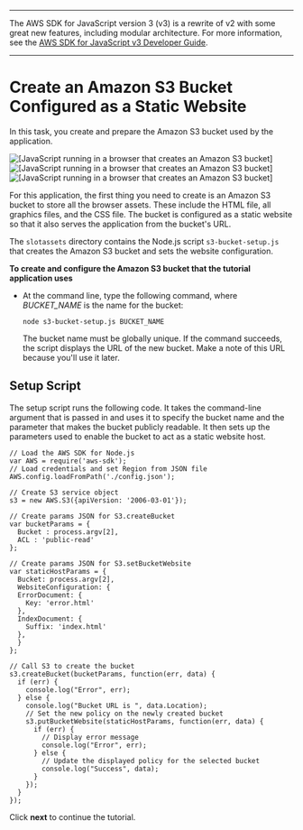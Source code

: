 --------

The AWS SDK for JavaScript version 3 \(v3\) is a rewrite of v2 with some great new features, including modular architecture\. For more information, see the [AWS SDK for JavaScript v3 Developer Guide](https://docs.aws.amazon.com/sdk-for-javascript/v3/developer-guide/welcome.html)\.

--------

# Create an Amazon S3 Bucket Configured as a Static Website<a name="using-lambda-s3-setup"></a>

In this task, you create and prepare the Amazon S3 bucket used by the application\.

![\[JavaScript running in a browser that creates an Amazon S3 bucket\]](http://docs.aws.amazon.com/sdk-for-javascript/v2/developer-guide/images/create-s3-bucket.png)![\[JavaScript running in a browser that creates an Amazon S3 bucket\]](http://docs.aws.amazon.com/sdk-for-javascript/v2/developer-guide/)![\[JavaScript running in a browser that creates an Amazon S3 bucket\]](http://docs.aws.amazon.com/sdk-for-javascript/v2/developer-guide/)

For this application, the first thing you need to create is an Amazon S3 bucket to store all the browser assets\. These include the HTML file, all graphics files, and the CSS file\. The bucket is configured as a static website so that it also serves the application from the bucket's URL\. 

The `slotassets` directory contains the Node\.js script `s3-bucket-setup.js` that creates the Amazon S3 bucket and sets the website configuration\. 

**To create and configure the Amazon S3 bucket that the tutorial application uses**
+ At the command line, type the following command, where *BUCKET\_NAME* is the name for the bucket:

  `node s3-bucket-setup.js BUCKET_NAME`

  The bucket name must be globally unique\. If the command succeeds, the script displays the URL of the new bucket\. Make a note of this URL because you'll use it later\.

## Setup Script<a name="using-lambda-s3-script"></a>

The setup script runs the following code\. It takes the command\-line argument that is passed in and uses it to specify the bucket name and the parameter that makes the bucket publicly readable\. It then sets up the parameters used to enable the bucket to act as a static website host\.

```
// Load the AWS SDK for Node.js
var AWS = require('aws-sdk');
// Load credentials and set Region from JSON file
AWS.config.loadFromPath('./config.json');

// Create S3 service object
s3 = new AWS.S3({apiVersion: '2006-03-01'});

// Create params JSON for S3.createBucket
var bucketParams = {
  Bucket : process.argv[2],
  ACL : 'public-read'
};

// Create params JSON for S3.setBucketWebsite
var staticHostParams = {
  Bucket: process.argv[2],
  WebsiteConfiguration: {
  ErrorDocument: {
    Key: 'error.html'
  },
  IndexDocument: {
    Suffix: 'index.html'
  },
  }
};

// Call S3 to create the bucket
s3.createBucket(bucketParams, function(err, data) {
  if (err) {
    console.log("Error", err);
  } else {
    console.log("Bucket URL is ", data.Location);
    // Set the new policy on the newly created bucket
    s3.putBucketWebsite(staticHostParams, function(err, data) {
      if (err) {
        // Display error message
        console.log("Error", err);
      } else {
        // Update the displayed policy for the selected bucket
        console.log("Success", data);
      }
    });
  }
});
```

Click **next** to continue the tutorial\.